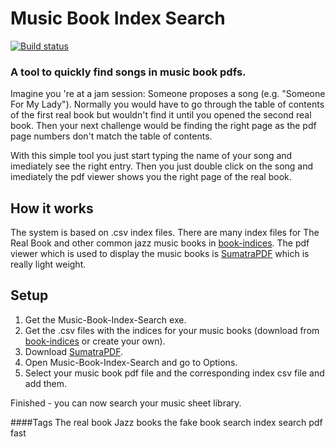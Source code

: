 # Music Book Index Search
[![Build status](https://ci.appveyor.com/api/projects/status/29f755hd7v02tx3c/branch/master?svg=true)](https://ci.appveyor.com/project/Sogolumbo/music-book-index-search/branch/master)
### A tool to quickly find songs in music book pdfs.
Imagine you 're at a jam session: Someone proposes a song (e.g. "Someone For My Lady"). Normally you would have to go through the table of contents of the first real book but wouldn't find it until you opened the second real book. Then your next challenge would be finding the right page as the pdf page numbers don't match the table of contents.

With this simple tool you just start typing the name of your song and imediately see the right entry. Then you just double click on the song and imediately the pdf viewer shows you the right page of the real book.

## How it works
The system is based on .csv index files. There are many index files for The Real Book and other common jazz music books in [book-indices](https://github.com/aspiers/book-indices).
The pdf viewer which is used to display the music books is [SumatraPDF](https://www.sumatrapdfreader.org) which is really light weight.

## Setup
1. Get the Music-Book-Index-Search exe.
2. Get the .csv files with the indices for your music books (download from [book-indices](https://github.com/aspiers/book-indices) or create your own).
3. Download [SumatraPDF](https://www.sumatrapdfreader.org).
4. Open Music-Book-Index-Search and go to Options.
5. Select your music book pdf file and the corresponding index csv file and add them.

Finished - you can now search your music sheet library.

####Tags
The real book
Jazz books
the fake book
search
index search
pdf
fast
